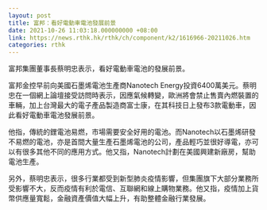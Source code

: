 ```yaml
---
layout: post
title: 富邦：看好電動車電池發展前景
date: 2021-10-26 11:03:18.000000000 +08:00
link: https://news.rthk.hk/rthk/ch/component/k2/1616966-20211026.htm
categories: rthk
---
```


富邦集團董事長蔡明忠表示，看好電動車電池的發展前景。

富邦金控早前向美國石墨烯電池生產商Nanotech Energy投資6400萬美元。蔡明忠在一個網上論壇接受訪問時表示，因應氣候轉變，歐洲將會禁止售賣內燃裝置的車輛，加上台灣最大的電子產品製造商富士康，在其科技日上發布3款電動車，因此看好電動車電池發展前景。

他指，傳統的鋰電池易燃，市場需要安全好用的電池。而Nanotech以石墨烯研發不易燃的電池，亦是首間大量生產石墨烯電池的公司，產品輕巧並很好導電，亦可以有很多其他不同的應用方式。他又指，Nanotech計劃在美國興建新廠房，幫助電池生產。

另外，蔡明忠表示，很多行業都受到新型肺炎疫情影響，但集團旗下大部分業務所受影響不大，反而疫情有利於電信、互聯網和線上購物業務。他又指，疫情加上貨幣供應量寬鬆，金融資產價值大幅上升，有助整體金融行業發展。
